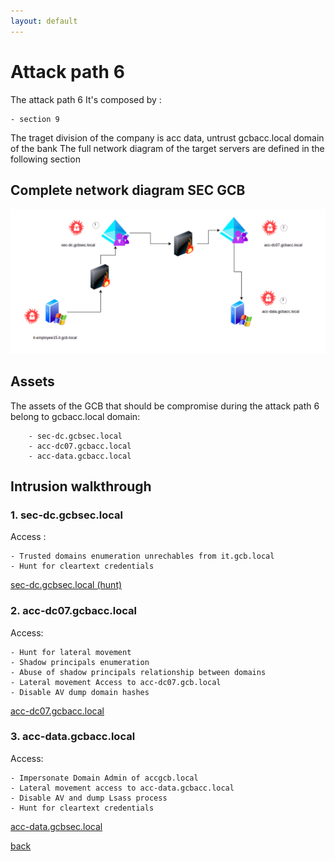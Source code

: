 ```yaml
---
layout: default
---
```


# Attack path 6

The attack path 6 It's composed by :

	- section 9

The traget division of the company is acc data, untrust gcbacc.local domain of the bank
The full network diagram of the target servers are defined in the following section

## Complete network diagram SEC GCB 

![ Attack_path 5 ](/assets/images/attack_path_6.png)

## Assets

The assets of the GCB that should be compromise during the attack path 6 belong to gcbacc.local domain:

```
	- sec-dc.gcbsec.local
	- acc-dc07.gcbacc.local
	- acc-data.gcbacc.local
```

## Intrusion walkthrough


### 1. sec-dc.gcbsec.local

Access :

```
- Trusted domains enumeration unrechables from it.gcb.local
- Hunt for cleartext credentials
```

[ sec-dc.gcbsec.local (hunt) ](./sec-dc_hunt.html)


### 2. acc-dc07.gcbacc.local

Access:

```
- Hunt for lateral movement
- Shadow principals enumeration
- Abuse of shadow principals relationship between domains
- Lateral movement Access to acc-dc07.gcb.local
- Disable AV dump domain hashes
```
[acc-dc07.gcbacc.local](./acc-dc07.html)


### 3. acc-data.gcbacc.local

Access:

```
- Impersonate Domain Admin of accgcb.local
- Lateral movement access to acc-data.gcbacc.local
- Disable AV and dump Lsass process
- Hunt for cleartext credentials
```
[acc-data.gcbsec.local](./acc-data.html)




[back](./)
